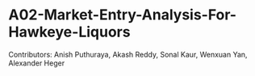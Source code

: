 # A02-Market-Entry-Analysis-For-Hawkeye-Liquors

Contributors: Anish Puthuraya, Akash Reddy, Sonal Kaur, Wenxuan Yan, Alexander Heger
